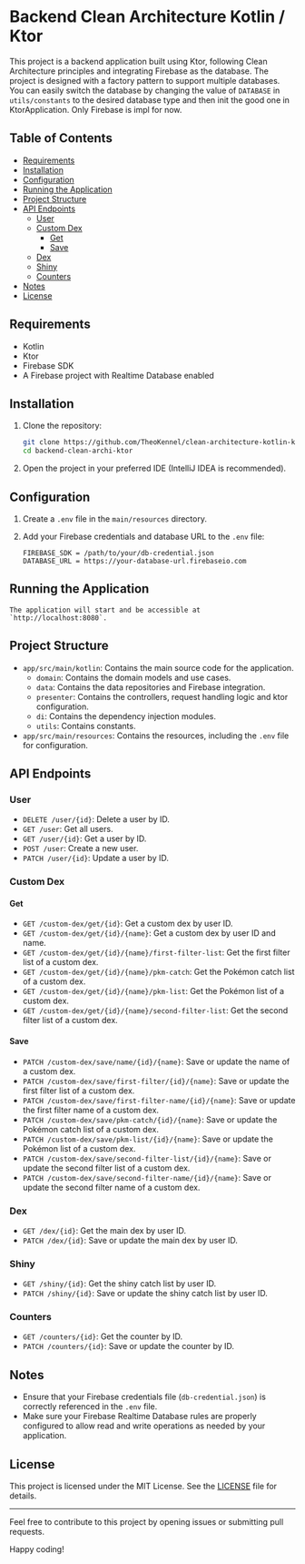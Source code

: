 # Backend Clean Architecture Kotlin / Ktor 

This project is a backend application built using Ktor, following Clean Architecture principles and integrating Firebase as the database. The project is designed with a factory pattern to support multiple databases. You can easily switch the database by changing the value of `DATABASE` in `utils/constants` to the desired database type and then init the good one in KtorApplication. Only Firebase is impl for now.

## Table of Contents

- [Requirements](#requirements)
- [Installation](#installation)
- [Configuration](#configuration)
- [Running the Application](#running-the-application)
- [Project Structure](#project-structure)
- [API Endpoints](#api-endpoints)
  - [User](#user)
  - [Custom Dex](#custom-dex)
    - [Get](#get)
    - [Save](#save)
  - [Dex](#dex)
  - [Shiny](#shiny)
  - [Counters](#counters)
- [Notes](#notes)
- [License](#license)

## Requirements

- Kotlin
- Ktor
- Firebase SDK
- A Firebase project with Realtime Database enabled

## Installation

1. Clone the repository:

    ```bash
    git clone https://github.com/TheoKennel/clean-architecture-kotlin-ktor.git
    cd backend-clean-archi-ktor
    ```

2. Open the project in your preferred IDE (IntelliJ IDEA is recommended).

## Configuration

1. Create a `.env` file in the `main/resources` directory.

2. Add your Firebase credentials and database URL to the `.env` file:

    ```
    FIREBASE_SDK = /path/to/your/db-credential.json
    DATABASE_URL = https://your-database-url.firebaseio.com
    ```

## Running the Application

    The application will start and be accessible at `http://localhost:8080`.

## Project Structure

- `app/src/main/kotlin`: Contains the main source code for the application.
  - `domain`: Contains the domain models and use cases.
  - `data`: Contains the data repositories and Firebase integration.
  - `presenter`: Contains the controllers, request handling logic and ktor configuration.
  - `di`: Contains the dependency injection modules.
  - `utils`: Contains constants.
- `app/src/main/resources`: Contains the resources, including the `.env` file for configuration.

## API Endpoints

### User

- `DELETE /user/{id}`: Delete a user by ID.
- `GET /user`: Get all users.
- `GET /user/{id}`: Get a user by ID.
- `POST /user`: Create a new user.
- `PATCH /user/{id}`: Update a user by ID.

### Custom Dex

#### Get

- `GET /custom-dex/get/{id}`: Get a custom dex by user ID.
- `GET /custom-dex/get/{id}/{name}`: Get a custom dex by user ID and name.
- `GET /custom-dex/get/{id}/{name}/first-filter-list`: Get the first filter list of a custom dex.
- `GET /custom-dex/get/{id}/{name}/pkm-catch`: Get the Pokémon catch list of a custom dex.
- `GET /custom-dex/get/{id}/{name}/pkm-list`: Get the Pokémon list of a custom dex.
- `GET /custom-dex/get/{id}/{name}/second-filter-list`: Get the second filter list of a custom dex.

#### Save

- `PATCH /custom-dex/save/name/{id}/{name}`: Save or update the name of a custom dex.
- `PATCH /custom-dex/save/first-filter/{id}/{name}`: Save or update the first filter list of a custom dex.
- `PATCH /custom-dex/save/first-filter-name/{id}/{name}`: Save or update the first filter name of a custom dex.
- `PATCH /custom-dex/save/pkm-catch/{id}/{name}`: Save or update the Pokémon catch list of a custom dex.
- `PATCH /custom-dex/save/pkm-list/{id}/{name}`: Save or update the Pokémon list of a custom dex.
- `PATCH /custom-dex/save/second-filter-list/{id}/{name}`: Save or update the second filter list of a custom dex.
- `PATCH /custom-dex/save/second-filter-name/{id}/{name}`: Save or update the second filter name of a custom dex.

### Dex

- `GET /dex/{id}`: Get the main dex by user ID.
- `PATCH /dex/{id}`: Save or update the main dex by user ID.

### Shiny

- `GET /shiny/{id}`: Get the shiny catch list by user ID.
- `PATCH /shiny/{id}`: Save or update the shiny catch list by user ID.

### Counters

- `GET /counters/{id}`: Get the counter by ID.
- `PATCH /counters/{id}`: Save or update the counter by ID.

## Notes

- Ensure that your Firebase credentials file (`db-credential.json`) is correctly referenced in the `.env` file.
- Make sure your Firebase Realtime Database rules are properly configured to allow read and write operations as needed by your application.

## License

This project is licensed under the MIT License. See the [LICENSE](LICENSE) file for details.

---

Feel free to contribute to this project by opening issues or submitting pull requests.

Happy coding!

